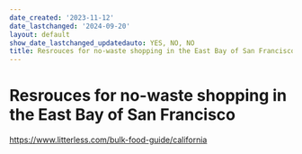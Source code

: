 ```yaml
---
date_created: '2023-11-12'
date_lastchanged: '2024-09-20'
layout: default
show_date_lastchanged_updatedauto: YES, NO, NO
title: Resrouces for no-waste shopping in the East Bay of San Francisco
---
```

# Resrouces for no-waste shopping in the East Bay of San Francisco 

https://www.litterless.com/bulk-food-guide/california